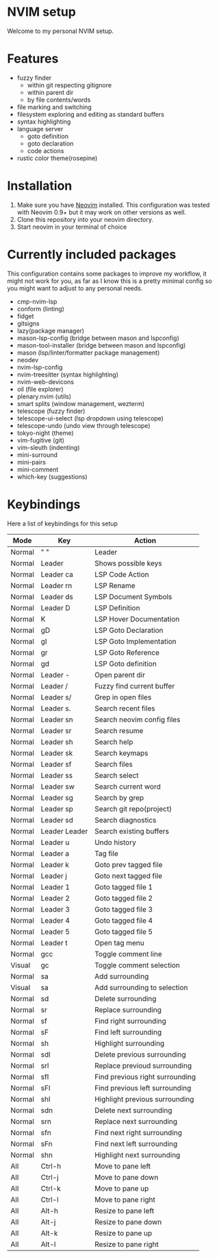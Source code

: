 # NVIM setup
Welcome to my personal NVIM setup.

# Features
- fuzzy finder
    - within git respecting gitignore
    - within parent dir
    - by file contents/words
- file marking and switching
- filesystem exploring and editing as standard buffers
- syntax highlighting
- language server
    - goto definition
    - goto declaration
    - code actions
- rustic color theme(rosepine)

# Installation
1. Make sure you have [Neovim](https://neovim.io/) installed. This configuration was tested with Neovim 0.9+ but it may work on other versions as well.
2. Clone this repository into your neovim directory.
3. Start neovim in your terminal of choice

# Currently included packages
This configuration contains some packages to improve my workflow, it might not work for you, as far as I know this is a 
pretty minimal config so you might want to adjust to any personal needs.
- cmp-nvim-lsp
- conform (linting)
- fidget
- gitsigns
- lazy(package manager)
- mason-lsp-config (bridge between mason and lspconfig)
- mason-tool-installer (bridge between mason and lspconfig)
- mason (lsp/linter/formatter package management)
- neodev
- nvim-lsp-config
- nvim-treesitter (syntax highlighting)
- nvim-web-devicons
- oil (file explorer)
- plenary.nvim (utils)
- smart splits (window management, wezterm)
- telescope (fuzzy finder)
- telescope-ui-select (lsp dropdown using telescope)
- telescope-undo (undo view through telescope)
- tokyo-night (theme)
- vim-fugitive (git)
- vim-sleuth (indenting)
- mini-surround
- mini-pairs
- mini-comment
- which-key (suggestions)

# Keybindings
Here a list of keybindings for this setup

| Mode | Key | Action  |
|--|--|--|
| Normal | " " | Leader |
| Normal | Leader | Shows possible keys |
| Normal | Leader ca | LSP Code Action |
| Normal | Leader rn | LSP Rename |
| Normal | Leader ds | LSP Document Symbols |
| Normal | Leader D | LSP Definition |
| Normal | K | LSP Hover Documentation |
| Normal | gD | LSP Goto Declaration |
| Normal | gI | LSP Goto Implementation |
| Normal | gr | LSP Goto Reference |
| Normal | gd | LSP Goto definition |
| Normal | Leader - | Open parent dir |
| Normal | Leader / | Fuzzy find current buffer |
| Normal | Leader s/ | Grep in open files |
| Normal | Leader s. | Search recent files |
| Normal | Leader sn | Search neovim config files |
| Normal | Leader sr | Search resume |
| Normal | Leader sh | Search help |
| Normal | Leader sk | Search keymaps |
| Normal | Leader sf | Search files |
| Normal | Leader ss | Search select |
| Normal | Leader sw | Search current word |
| Normal | Leader sg | Search by grep |
| Normal | Leader sp | Search git repo(project) |
| Normal | Leader sd | Search diagnostics |
| Normal | Leader Leader | Search existing buffers |
| Normal | Leader u | Undo history |
| Normal | Leader a | Tag file |
| Normal | Leader k | Goto prev tagged file |
| Normal | Leader j | Goto next tagged file |
| Normal | Leader 1 | Goto tagged file 1 | 
| Normal | Leader 2 | Goto tagged file 2 |
| Normal | Leader 3 | Goto tagged file 3 | 
| Normal | Leader 4 | Goto tagged file 4 | 
| Normal | Leader 5 | Goto tagged file 5 |
| Normal | Leader t | Open tag menu |
| Normal | gcc | Toggle comment line |
| Visual | gc | Toggle comment selection |
| Normal | sa | Add surrounding |
| Visual | sa | Add surrounding to selection |
| Normal | sd | Delete surrounding |
| Normal | sr | Replace surrounding |
| Normal | sf | Find right surrounding |
| Normal | sF | Find left surrounding |
| Normal | sh | Highlight surrounding |
| Normal | sdl | Delete previous surrounding |
| Normal | srl | Replace previoud surrounding |
| Normal | sfl | Find previous right surrounding |
| Normal | sFl | Find previous left surrounding |
| Normal | shl | Highlight previous surrounding |
| Normal | sdn | Delete next surrounding |
| Normal | srn | Replace next surrounding |
| Normal | sfn | Find next right surrounding |
| Normal | sFn | Find next left surrounding |
| Normal | shn | Highlight next surrounding |
| All | Ctrl-h | Move to pane left |
| All | Ctrl-j | Move to pane down |
| All | Ctrl-k | Move to pane up |
| All | Ctrl-l | Move to pane right |
| All | Alt-h | Resize to pane left |
| All | Alt-j | Resize to pane down |
| All | Alt-k | Resize to pane up |
| All | Alt-l | Resize to pane right |
